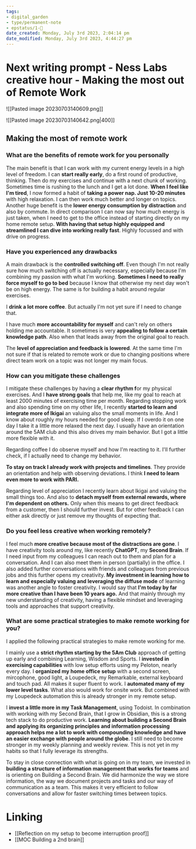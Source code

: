 ```yaml
---
tags:
- digital_garden
- type/permanent-note
- epstatus/1-🌱
date_created: Monday, July 3rd 2023, 2:04:14 pm
date_modified: Monday, July 3rd 2023, 4:44:27 pm
---
```

# Next writing prompt - Ness Labs creative hour - Making the most out of Remote Work

![[Pasted image 20230703140609.png]]

![[Pasted image 20230703140642.png|400]]
## Making the most of remote work
### What are the benefits of remote work for you personally
The main benefit is that I can work with my current energy levels in a high level of freedom. I can **start really early**, do a first round of productive, thinking. Then do my exercises and continue with a next chunk of working. Sometimes time is rushing to the lunch and I get a lot done. **When I feel like I'm tired**, I now formed a habit of **taking a power nap. Just 10-20 minutes** with high relaxation. I can then work much better and longer on topics.
Another huge benefit is the **lower energy consumption by distraction** and also by commute. In direct comparison I can now say how much energy is just taken, when I need to get to the office instead of starting directly on my home remote setup. **With having that setup highly equipped and streamlined I can dive into working really fast**. Highly focussed and with drive on progress.

### Have you experienced any drawbacks
A main drawback is the **controlled switching off**. Even though I'm not really sure how much switching off is actually necessary, especially because I'm combining my passion with what I'm working. **Sometimes I need to really force myself to go to bed** because I know that otherwise my next day won't be on high energy. The same is for building a habit around regular exercises.

I **drink a lot more coffee**. But actually I'm not yet sure if I need to change that.

I have much **more accountability for myself** and can't rely on others holding me accountable. It sometimes is very **appealing to follow a certain knowledge path**. Also when that leads away from the original goal to reach.

The **level of appreciation and feedback is lowered**. At the same time I'm not sure if that is related to remote work or due to changing positions where direct team work on a topic was not longer my main focus.

### How can you mitigate these challenges
I mitigate these challenges by having a **clear rhythm f**or my physical exercises. And I **have strong goals** that help me, like my goal to reach at least 2000 minutes of exercising time per month. Regarding stopping work and also spending time on my other life, I recently **started to learn and integrate more of Ikigai** an valuing also the small moments in life. And I know about roughly my hours needed for good sleep. If I overdo it on one day I take it a little more relaxed the next day. I usually have an orientation around the 5AM club and this also drives my main behavior. But I got a little more flexible with it.

Regarding coffee I do observe myself and how I'm reacting to it. I'll further check, if I actually need to change my behavior.

**To stay on track I already work with projects and timelines**. They provide an orientation and help with observing deviations. I think **I need to learn even more to work with PARI.**

Regarding level of appreciation I recently learn about Ikigai and valuing the small things too. And also to **detach myself from external rewards, where I'm dependent on others.** Only when this means to get direct feedback from a customer, then I should further invest. But for other feedback I can either ask directly or just remove my thoughts of expecting that.

### Do you feel less creative when working remotely?
I feel much **more creative because most of the distractions are gone**. I have creativity tools around my, like recently **ChatGPT**, my **Second Brain**. If I need input from my colleagues I can reach out to them and plan for a conversation. And I can also meet them in person (partially) in the office. 
I also added further conversations with friends and colleagues from previous jobs and this further opens my creativity. **My investment in learning how to learn and especially valuing and leveraging the diffuse mode** of learning was another angle to foster creativity. 
I would say that **I'm today by far more creative than I have been 10 years ago.** And that mainly through my new understanding of creativity, having a flexible mindset and leveraging tools and approaches that support creativity.

### What are some practical strategies to make remote working for you?
I applied the following practical strategies to make remote working for me.

I mainly use a **strict rhythm starting by the 5Am Club** approach of getting up early and combining Learning, Wisdom and Sports. I **invested in exercising capabilities** with low setup efforts using my Peloton, nearly every day. 
I **organized my home office setup** with a second screen, mircophone, good light, a Loupedeck, my Remarkable, external keyboard and touch pad. All makes it super fluent to work. 
I **automated many of my lower level tasks**. What also would work for onsite work. But combined with my Loupedeck automation this is already stronger in my remote setup.

I **invest a little more in my Task Management**, using Todoist. In combination with working with my Second Brain, that I grow in Obsidian, this is a strong tech stack to do productive work.
**Learning about building a Second Brain and applying its organizing principles and information processing approach helps me a lot to work with compounding knowledge and have an easier exchange with people around the globe**. I still need to become stronger in my weekly planning and weekly review. This is not yet in my habits so that I fully leverage its strengths.

To stay in close connection with what is going on in my team, we invested in **building a structure of information management that works for teams** and is orienting on Building a Second Brain. We did harmonize the way we store information, the way we document projects and tasks and our way of communication as a team. This makes it very efficient to follow conversations and allow for faster switching times between topics.

# Linking
* [[Reflection on my setup to become interruption proof]]
* [[MOC Building a 2nd brain]]